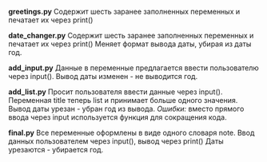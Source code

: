 **greetings.py**
Содержит шесть заранее заполненных переменных и печатает их через print()

**date_changer.py**
Содержит шесть заранее заполненных переменных и печатает их через print()
Меняет формат вывода даты, убирая из даты год.

**add_input.py**
Данные в переменные предлагается ввести пользователю через input().
Вывод даты изменен - не выводится год.

**add_list.py**
Просит пользователя ввести данные через input().
Переменная title теперь list и принимает больше одного значения.
Вывод даты урезан - убран год из вывода.
*Ошибки:* вместо прямого ввода через input используется функция для сокращения кода.

**final.py**
Все переменные оформлены в виде одного словаря note.
Ввод данных пользователем через input(), вывод через print()
Даты урезаются - убирается год.